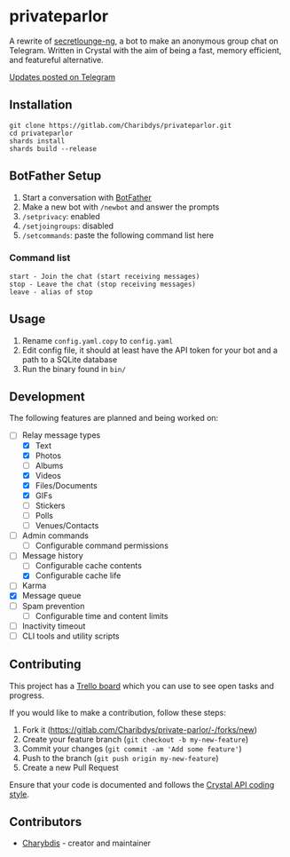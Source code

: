 # privateparlor

A rewrite of [secretlounge-ng](https://github.com/secretlounge/secretlounge-ng), a bot to make an anonymous group chat on Telegram. 
Written in Crystal with the aim of being a fast, memory efficient, and featureful alternative.

[Updates posted on Telegram](https://t.me/privateparlor)
## Installation

~~~
git clone https://gitlab.com/Charibdys/privateparlor.git
cd privateparlor
shards install
shards build --release
~~~

## BotFather Setup
1. Start a conversation with [BotFather](https://t.me/botfather)
2. Make a new bot with `/newbot` and answer the prompts
3. `/setprivacy`: enabled
4. `/setjoingroups`: disabled
5. `/setcommands`: paste the following command list here

### Command list

~~~
start - Join the chat (start receiving messages)
stop - Leave the chat (stop receiving messages)
leave - alias of stop
~~~

## Usage

1. Rename `config.yaml.copy` to `config.yaml`
2. Edit config file, it should at least have the API token for your bot and a path to a SQLite database
3. Run the binary found in `bin/`

## Development

The following features are planned and being worked on:

- [ ] Relay message types
	- [x] Text
	- [x] Photos
	- [ ] Albums
	- [x] Videos
	- [x] Files/Documents
	- [x] GIFs
	- [ ] Stickers
	- [ ] Polls
	- [ ] Venues/Contacts
- [ ] Admin commands
	- [ ] Configurable command permissions 
- [ ] Message history
	- [ ] Configurable cache contents
	- [x] Configurable cache life
- [ ] Karma
- [x] Message queue
- [ ] Spam prevention
	- [ ] Configurable time and content limits
- [ ] Inactivity timeout
- [ ] CLI tools and utility scripts

## Contributing

This project has a [Trello board](https://trello.com/b/6W5ZX7BD/private-parlor-development) which you can use to see open tasks and progress.

If you would like to make a contribution, follow these steps:

1. Fork it (<https://gitlab.com/Charibdys/private-parlor/-/forks/new>)
2. Create your feature branch (`git checkout -b my-new-feature`)
3. Commit your changes (`git commit -am 'Add some feature'`)
4. Push to the branch (`git push origin my-new-feature`)
5. Create a new Pull Request

Ensure that your code is documented and follows the [Crystal API coding style](https://crystal-lang.org/reference/1.2/conventions/coding_style.html).

## Contributors

- [Charybdis](https://gitlab.com/Charibdys) - creator and maintainer
